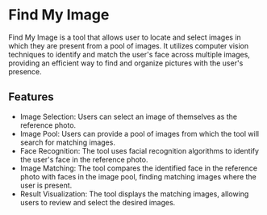 # Find My Image

Find My Image is a tool that allows user to locate and select images in which they are present from a pool of images. It utilizes computer vision techniques to identify and match the user's face across multiple images, providing an efficient way to find and organize pictures with the user's presence.


## Features

- Image Selection: Users can select an image of themselves as the reference photo.
- Image Pool: Users can provide a pool of images from which the tool will search for matching images.
- Face Recognition: The tool uses facial recognition algorithms to identify the user's face in the reference photo.
- Image Matching: The tool compares the identified face in the reference photo with faces in the image pool, finding matching images where the user is present.
- Result Visualization: The tool displays the matching images, allowing users to review and select the desired images.

